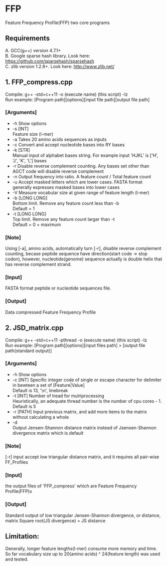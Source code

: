 # FFP
Feature Frequency Profile(FFP) two core programs


## Requirements  
A. GCC(g++) version 4.7.1+  
B. Google sparse hash library. Look here: https://github.com/sparsehash/sparsehash  
C. zlib version 1.2.8+. Look here: http://www.zlib.net/  


## 1. FFP_compress.cpp
Compile: g++ -std=c++11 -o (execute name) (this script) -lz  
Run example: [Program path][options][input file path][output file path]  

### [Arguments]
* -h
    Show options  
* -s [INT]  
    Feature size (l-mer)  
* -a
    Takes 20 amino acids sequences as inputs  
* -c
    Convert and accept nucleotide bases into RY bases 
* -k [STR]  
    Manual input of alphabet bases string. For example input 'HJKL' is ['H', 'J', 'K', 'L'] bases  
* -r
    Disable reverse complement counting. Any bases set other than AGCT code will disable reverse complement  
* -n
    Output frequency into ratio. A feature count / Total feature count  
* -u
    Accept masked letters which are lower cases. FASTA format generally expresses masked bases into lower cases  
* -V
    Measure vocabular size at given range of feature length (l-mer)  
* -b [LONG LONG]  
    Bottom limit. Remove any feature count less than -b  
    Default = 1
* -t [LONG LONG]  
    Top limit. Remove any feature count larger than -t  
    Default = 0 = maximum  
    

### [Note]
Using [-a], amino acids, automatically turn [-r], disable reverse complement counting, becase peptide sequence have direction(start code -> stop codon), however, nucleotide(genome) sequence actually is double helix that has reverse complement strand.


### [Input]
FASTA format peptide or nucleotide sequences file. 


### [Output]
Data compressed Feature Frequency Profile


## 2. JSD_matrix.cpp
Compile: g++ -std=c++11 -pthread -o (execute name) (this script) -lz  
Run example: [Program path][options][input files path] > [output file path(standard output)]  

### [Arguments]

* -h
    Show options  
* -c [INT]
    Specific integer code of single or escape character for delimiter in bewteen a set of [Feature|Value]  
    Default is 13, '\n', linebreak
* -t [INT]
    Number of tread for mulriprocessing  
    Heuristically, an adequate thread number is the number of cpu cores - 1. Default is 5
* -r [PATH]
    Input previous matrix, and add more items to the matrix without calculating a whole    
* -d  
    Output Jensen-Shannon distance matrix instead of Jsensen-Shannon divergence matrix which is default


### [Note]
[-r] input accept low triangular distance matrix, and it requires all pair-wise FF_Profiles


### [Input]
the output files of 'FFP_compress' which are Feature Frequency Profile(FFP)s


### [Output]
Standard output of low triangular Jensen-Shannon divergence, or distance, matrix
Square root(JS divergence) = JS distance


## Limitation:
Generally, longer feature lengths(l-mer) consume more memory and time.  
So far vocabulary size up to 20(amino acids) ^ 24(feature length) was used and tested.  
